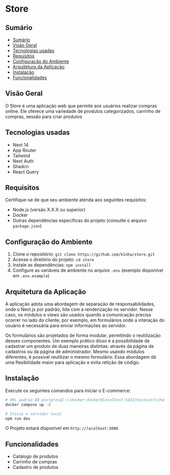 <h1>Store</h1>

## Sumário

- [Sumário](#sumário)
- [Visão Geral](#visão-geral)
- [Tecnologias usadas](#tecnologias-usadas)
- [Requisitos](#requisitos)
- [Configuração do Ambiente](#configuração-do-ambiente)
- [Arquitetura da Aplicação](#arquitetura-da-aplicação)
- [Instalação](#instalação)
- [Funcionalidades](#funcionalidades)

## Visão Geral

O Store é uma aplicação web que permite aos usuários realizar compras online. Ele oferece uma variedade de produtos categorizados, carrinho de compras, sessâo para criar produtos

## Tecnologias usadas

- Next 14
- App Router
- Tailwind
- Next Auth
- Shadcn
- React Query

## Requisitos

Certifique-se de que seu ambiente atenda aos seguintes requisitos:

- Node.js (versão X.X.X ou superior)
- Docker
- Outras dependências específicas do projeto (consulte o arquivo `package.json`)

## Configuração do Ambiente

1. Clone o repositório: `git clone https://github.com/k1nha/store.git`
2. Acesse o diretório do projeto: `cd store`
3. Instale as dependências: `npm install`
4. Configure as variáveis de ambiente no arquivo `.env` (exemplo disponível em `.env.example`)

## Arquitetura da Aplicação

A aplicação adota uma abordagem de separação de responsabilidades, onde o Next.js por padrão, lida com a renderização no servidor. Nesse caso, os módulos e views são usados quando a comunicação precisa ocorrer no lado do cliente, por exemplo, em formulários onde a interação do usuário é necessária para enviar informações ao servidor.

Os formulários são projetados de forma modular, permitindo o reutilização desses componentes. Um exemplo prático disso é a possibilidade de cadastrar um produto de duas maneiras distintas: através da página de cadastros ou da página de administrador. Mesmo usando módulos diferentes, é possível reutilizar o mesmo formulário. Essa abordagem dá uma flexibilidade maior para aplicação e evita retição de código.

## Instalação

Execute os seguintes comandos para iniciar o E-commerce:

```bash
# URL padrao DB postgresql://docker:docker@localhost:5432/mission?schema=public
docker compose up -d
```

```bash
# Inicie o servidor local
npm run dev
```

O Projeto estará disponível em `http://localhost:3000`.

## Funcionalidades

- Catálogo de produtos
- Carrinho de compras
- Cadastro de produtos
